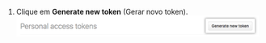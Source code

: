1. Clique em **Generate new token** (Gerar novo token). ![Botão Generate new token (Gerar novo token)](/assets/images/help/settings/generate_new_token.png)